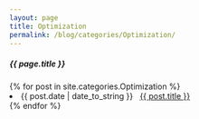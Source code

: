 ```yaml
---
layout: page
title: Optimization
permalink: /blog/categories/Optimization/
---
```


<h5> {{ page.title }} </h5> <!-- 이름 수정 -->

<div class="card">
{% for post in site.categories.Optimization %}
 <li class="category-posts"><span>{{ post.date | date_to_string }}</span> &nbsp; <a href="{{ post.url }}">{{ post.title }}</a></li>
{% endfor %}
</div>